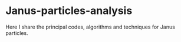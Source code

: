 # Janus-particles-analysis
Here I share the principal codes, algorithms and techniques for Janus particles.
